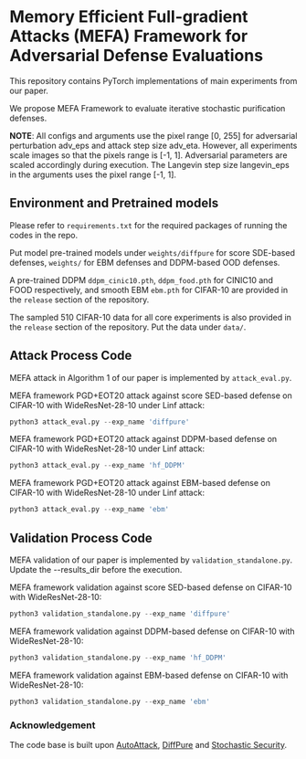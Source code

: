 # **Memory Efficient Full-gradient Attacks (MEFA) Framework for Adversarial Defense Evaluations**
This repository contains PyTorch implementations of main experiments from our paper.

We propose MEFA Framework to evaluate iterative stochastic purification defenses.

**NOTE**: All configs and arguments use the pixel range [0, 255] for adversarial perturbation adv_eps and attack step size adv_eta. However, all experiments scale images so that the pixels range is [-1, 1]. Adversarial parameters are scaled accordingly during execution. The Langevin step size langevin_eps in the arguments uses the pixel range [-1, 1].
## Environment and Pretrained models
Please refer to ``requirements.txt`` for the required packages of running the codes in the repo.

Put model pre-trained models under ``weights/diffpure`` for score SDE-based defenses, ``weights/`` for EBM defenses and DDPM-based OOD defenses. 

A pre-trained DDPM ```ddpm_cinic10.pth```, ```ddpm_food.pth``` for CINIC10 and FOOD respectively, and smooth EBM ```ebm.pth``` for CIFAR-10 are provided in the ```release``` section of the repository.

The sampled 510 CIFAR-10 data for all core experiments is also provided in the ```release``` section of the repository. Put the data under ``data/``. 
## Attack Process Code
MEFA attack in Algorithm 1 of our paper is implemented by ``attack_eval.py``.

MEFA framework PGD+EOT20 attack against score SED-based defense on CIFAR-10 with WideResNet-28-10 under Linf attack:
```python
python3 attack_eval.py --exp_name 'diffpure'  
```
MEFA framework PGD+EOT20 attack against DDPM-based defense on CIFAR-10 with WideResNet-28-10 under Linf attack:
```python
python3 attack_eval.py --exp_name 'hf_DDPM'
```
MEFA framework PGD+EOT20 attack against EBM-based defense on CIFAR-10 with WideResNet-28-10 under Linf attack:
```python
python3 attack_eval.py --exp_name 'ebm'
```
## Validation Process Code
MEFA validation of our paper is implemented by ``validation_standalone.py``. Update the --results_dir before the execution. 

MEFA framework validation against score SED-based defense on CIFAR-10 with WideResNet-28-10:
```python
python3 validation_standalone.py --exp_name 'diffpure'  
```
MEFA framework validation against DDPM-based defense on CIFAR-10 with WideResNet-28-10:
```python
python3 validation_standalone.py --exp_name 'hf_DDPM'  
```
MEFA framework validation against EBM-based defense on CIFAR-10 with WideResNet-28-10:
```python
python3 validation_standalone.py --exp_name 'ebm'  
```
### Acknowledgement
The code base is built upon [AutoAttack](https://github.com/fra31/auto-attack), [DiffPure](https://github.com/NVlabs/DiffPure) and [Stochastic Security](https://github.com/point0bar1/ebm-defense.git).


